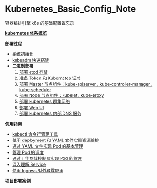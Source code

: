 # Kubernetes_Basic_Config_Note
容器编排引擎 k8s 的基础配置备忘录 

__[kubernetes 体系概览](https://github.com/lcePolarBear/Kubernetes_Basic_Config_Note/blob/master/kubernetes%20%E4%BD%93%E7%B3%BB%E6%A6%82%E8%A7%88.md)__

__部署过程__
- [系统初始化](https://github.com/lcePolarBear/Kubernetes_Basic_Config_Note/blob/master/%E9%83%A8%E7%BD%B2%E8%BF%87%E7%A8%8B/%E7%B3%BB%E7%BB%9F%E5%88%9D%E5%A7%8B%E5%8C%96.md)
- [kubeadm 快速搭建](https://github.com/lcePolarBear/Kubernetes_Basic_Config_Note/blob/master/%E9%83%A8%E7%BD%B2%E8%BF%87%E7%A8%8B/kubeadm%20%E5%BF%AB%E6%8D%B7%E9%83%A8%E7%BD%B2%20kubernetes.md)
- __二进制部署__
    1. [部署 etcd 存储](https://github.com/lcePolarBear/Kubernetes_Basic_Config_Note/blob/master/部署过程/部署%20etcd%20群集.md)
    2. [准备 Token 和 Kubernetes 证书](https://github.com/lcePolarBear/Kubernetes_Basic_Config_Note/blob/master/%E9%83%A8%E7%BD%B2%E8%BF%87%E7%A8%8B/%E5%87%86%E5%A4%87%20Token%20%E5%92%8C%20kubernetes%20%E8%AF%81%E4%B9%A6.md)
    3. [部署 Master 节点组件：kube-apiserver , kube-controller-manager , kube-scheduler](https://github.com/lcePolarBear/Kubernetes_Basic_Config_Note/blob/master/部署过程/部署%20Master%20节点组件.md)
    4. [部署 Node 节点组件：kubelet , kube-proxy](https://github.com/lcePolarBear/Kubernetes_Basic_Config_Note/blob/master/部署过程/部署%20Node%20节点组件.md)
    5. [部署 kubernetes 群集网络](https://github.com/lcePolarBear/Kubernetes_Basic_Config_Note/blob/master/%E9%83%A8%E7%BD%B2%E8%BF%87%E7%A8%8B/%E9%83%A8%E7%BD%B2%20kubernetes%20%E7%BE%A4%E9%9B%86%E7%BD%91%E7%BB%9C.md)
    6. [部署 Web UI](https://github.com/lcePolarBear/Kubernetes_Basic_Config_Note/blob/master/%E9%83%A8%E7%BD%B2%E8%BF%87%E7%A8%8B/%E9%83%A8%E7%BD%B2%20Web%20UI.md)
    7. [部署 kubernetes 内部 DNS 服务](https://github.com/lcePolarBear/Kubernetes_Basic_Config_Note/blob/master/%E9%83%A8%E7%BD%B2%E8%BF%87%E7%A8%8B/%E9%83%A8%E7%BD%B2%20kubernetes%20%E5%86%85%E9%83%A8%20DNS%20%E6%9C%8D%E5%8A%A1.md)

__使用指南__
- [kubectl 命令行管理工具](https://github.com/lcePolarBear/Kubernetes_Basic_Config_Note/blob/master/%E4%BD%BF%E7%94%A8%E6%8C%87%E5%8D%97/kubectl%20%E5%91%BD%E4%BB%A4%E8%A1%8C%E7%AE%A1%E7%90%86%E5%B7%A5%E5%85%B7.md)
- [使用 deployment 和 YAML 文件实现资源编排](https://github.com/lcePolarBear/Kubernetes_Basic_Config_Note/blob/master/%E4%BD%BF%E7%94%A8%E6%8C%87%E5%8D%97/%E4%BD%BF%E7%94%A8%20deployment%20%E5%92%8C%20YAML%20%E6%96%87%E4%BB%B6%E5%AE%9E%E7%8E%B0%E8%B5%84%E6%BA%90%E7%BC%96%E6%8E%92.md)
- [通过 YAML 文件实现 Pod 的基本管理](https://github.com/lcePolarBear/Kubernetes_Basic_Config_Note/blob/master/%E4%BD%BF%E7%94%A8%E6%8C%87%E5%8D%97/%E9%80%9A%E8%BF%87%20YAML%20%E6%96%87%E4%BB%B6%E5%AE%9E%E7%8E%B0%20Pod%20%E7%9A%84%E5%9F%BA%E6%9C%AC%E7%AE%A1%E7%90%86.md)
- [管理 Pod 的调度](https://github.com/lcePolarBear/Kubernetes_Basic_Config_Note/blob/master/%E4%BD%BF%E7%94%A8%E6%8C%87%E5%8D%97/%E7%AE%A1%E7%90%86%20Pod%20%E7%9A%84%E8%B0%83%E5%BA%A6.md)
- [通过工作负载控制器实现 Pod 的管理](https://github.com/lcePolarBear/Kubernetes_Basic_Config_Note/blob/master/%E4%BD%BF%E7%94%A8%E6%8C%87%E5%8D%97/%E9%80%9A%E8%BF%87%E5%B7%A5%E4%BD%9C%E8%B4%9F%E8%BD%BD%E6%8E%A7%E5%88%B6%E5%99%A8%E5%AE%9E%E7%8E%B0%20Pod%20%E7%9A%84%E7%AE%A1%E7%90%86.md)
- [深入理解 Service](https://github.com/lcePolarBear/Kubernetes_Basic_Config_Note/blob/master/%E4%BD%BF%E7%94%A8%E6%8C%87%E5%8D%97/%E6%B7%B1%E5%85%A5%E7%90%86%E8%A7%A3%20Service.md)
- [使用 Ingress 对外暴露应用](https://github.com/lcePolarBear/Kubernetes_Basic_Config_Note/blob/master/%E4%BD%BF%E7%94%A8%E6%8C%87%E5%8D%97/%E4%BD%BF%E7%94%A8%20Ingress%20%E5%AF%B9%E5%A4%96%E6%9A%B4%E9%9C%B2%E5%BA%94%E7%94%A8.md)

__项目部署案例__
